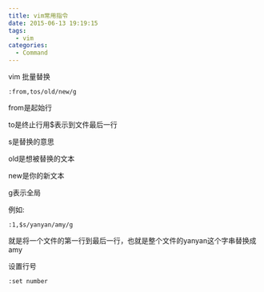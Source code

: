```yaml
---
title: vim常用指令
date: 2015-06-13 19:19:15
tags:
  - vim
categories:
  - Command
---
```

vim 批量替换

    :from,tos/old/new/g

from是起始行

to是终止行用$表示到文件最后一行

s是替换的意思

old是想被替换的文本

new是你的新文本

g表示全局

例如:

    :1,$s/yanyan/amy/g

就是将一个文件的第一行到最后一行，也就是整个文件的yanyan这个字串替换成amy

设置行号

	:set number